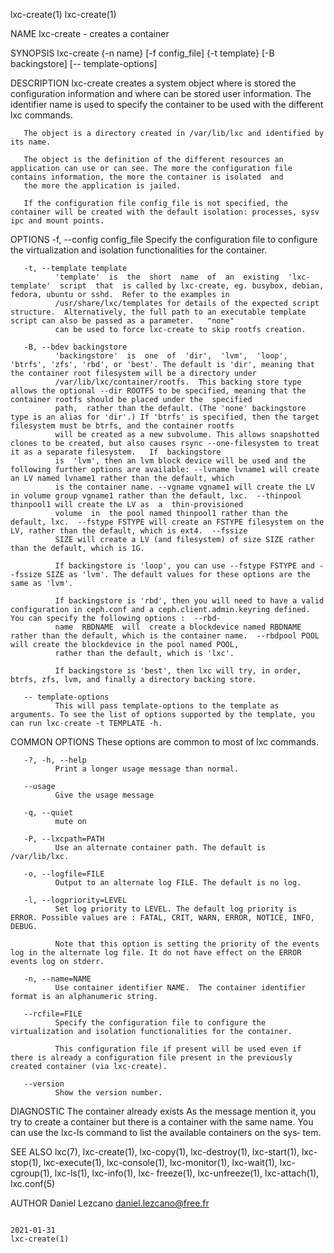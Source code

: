 lxc-create(1)                                                                                                                                                                     lxc-create(1)

NAME
       lxc-create - creates a container

SYNOPSIS
       lxc-create {-n name} [-f config_file] {-t template} [-B backingstore] [-- template-options]

DESCRIPTION
       lxc-create  creates  a  system object where is stored the configuration information and where can be stored user information. The identifier name is used to specify the container to be
       used with the different lxc commands.

       The object is a directory created in /var/lib/lxc and identified by its name.

       The object is the definition of the different resources an application can use or can see. The more the configuration file contains information, the more the container is isolated  and
       the more the application is jailed.

       If the configuration file config_file is not specified, the container will be created with the default isolation: processes, sysv ipc and mount points.

OPTIONS
       -f, --config config_file
              Specify the configuration file to configure the virtualization and isolation functionalities for the container.

       -t, --template template
              'template'  is  the  short  name  of  an  existing  'lxc-template'  script  that  is called by lxc-create, eg. busybox, debian, fedora, ubuntu or sshd.  Refer to the examples in
              /usr/share/lxc/templates for details of the expected script structure.  Alternatively, the full path to an executable template script can also be passed as a parameter.   "none"
              can be used to force lxc-create to skip rootfs creation.

       -B, --bdev backingstore
              'backingstore'  is  one  of  'dir',  'lvm',  'loop', 'btrfs', 'zfs', 'rbd', or 'best'. The default is 'dir', meaning that the container root filesystem will be a directory under
              /var/lib/lxc/container/rootfs.  This backing store type allows the optional --dir ROOTFS to be specified, meaning that the container rootfs should be placed under the  specified
              path,  rather than the default. (The 'none' backingstore type is an alias for 'dir'.) If 'btrfs' is specified, then the target filesystem must be btrfs, and the container rootfs
              will be created as a new subvolume. This allows snapshotted clones to be created, but also causes rsync --one-filesystem to treat it as a separate filesystem.   If  backingstore
              is  'lvm', then an lvm block device will be used and the following further options are available: --lvname lvname1 will create an LV named lvname1 rather than the default, which
              is the container name. --vgname vgname1 will create the LV in volume group vgname1 rather than the default, lxc.  --thinpool thinpool1 will create the LV as  a  thin-provisioned
              volume  in  the pool named thinpool1 rather than the default, lxc.  --fstype FSTYPE will create an FSTYPE filesystem on the LV, rather than the default, which is ext4.  --fssize
              SIZE will create a LV (and filesystem) of size SIZE rather than the default, which is 1G.

              If backingstore is 'loop', you can use --fstype FSTYPE and --fssize SIZE as 'lvm'. The default values for these options are the same as 'lvm'.

              If backingstore is 'rbd', then you will need to have a valid configuration in ceph.conf and a ceph.client.admin.keyring defined.  You can specify the following options :  --rbd‐
              name  RBDNAME  will  create a blockdevice named RBDNAME rather than the default, which is the container name.  --rbdpool POOL will create the blockdevice in the pool named POOL,
              rather than the default, which is 'lxc'.

              If backingstore is 'best', then lxc will try, in order, btrfs, zfs, lvm, and finally a directory backing store.

       -- template-options
              This will pass template-options to the template as arguments. To see the list of options supported by the template, you can run lxc-create -t TEMPLATE -h.

COMMON OPTIONS
       These options are common to most of lxc commands.

       -?, -h, --help
              Print a longer usage message than normal.

       --usage
              Give the usage message

       -q, --quiet
              mute on

       -P, --lxcpath=PATH
              Use an alternate container path. The default is /var/lib/lxc.

       -o, --logfile=FILE
              Output to an alternate log FILE. The default is no log.

       -l, --logpriority=LEVEL
              Set log priority to LEVEL. The default log priority is ERROR. Possible values are : FATAL, CRIT, WARN, ERROR, NOTICE, INFO, DEBUG.

              Note that this option is setting the priority of the events log in the alternate log file. It do not have effect on the ERROR events log on stderr.

       -n, --name=NAME
              Use container identifier NAME.  The container identifier format is an alphanumeric string.

       --rcfile=FILE
              Specify the configuration file to configure the virtualization and isolation functionalities for the container.

              This configuration file if present will be used even if there is already a configuration file present in the previously created container (via lxc-create).

       --version
              Show the version number.

DIAGNOSTIC
       The container already exists
              As the message mention it, you try to create a container but there is a container with the same name. You can use the lxc-ls command to list the available containers on the sys‐
              tem.

SEE ALSO
       lxc(7),  lxc-create(1), lxc-copy(1), lxc-destroy(1), lxc-start(1), lxc-stop(1), lxc-execute(1), lxc-console(1), lxc-monitor(1), lxc-wait(1), lxc-cgroup(1), lxc-ls(1), lxc-info(1), lxc-
       freeze(1), lxc-unfreeze(1), lxc-attach(1), lxc.conf(5)

AUTHOR
       Daniel Lezcano <daniel.lezcano@free.fr>

                                                                                           2021-01-31                                                                             lxc-create(1)
